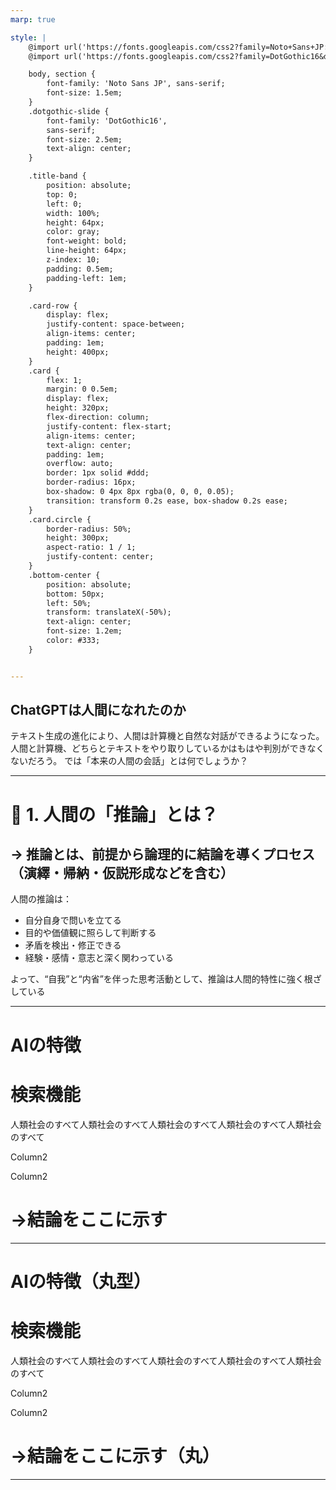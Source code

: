 ```yaml
---
marp: true

style: |
    @import url('https://fonts.googleapis.com/css2?family=Noto+Sans+JP:wght@400;700&display=swap');
    @import url('https://fonts.googleapis.com/css2?family=DotGothic16&display=swap');

    body, section {
        font-family: 'Noto Sans JP', sans-serif;
        font-size: 1.5em;
    }
    .dotgothic-slide {
        font-family: 'DotGothic16', 
        sans-serif;
        font-size: 2.5em;
        text-align: center;
    }

    .title-band {
        position: absolute;
        top: 0;
        left: 0;
        width: 100%;
        height: 64px;
        color: gray;
        font-weight: bold;
        line-height: 64px;
        z-index: 10;
        padding: 0.5em;
        padding-left: 1em;
    }

    .card-row {
        display: flex;
        justify-content: space-between;
        align-items: center;
        padding: 1em;
        height: 400px;
    }
    .card {
        flex: 1;
        margin: 0 0.5em;
        display: flex;
        height: 320px;
        flex-direction: column;
        justify-content: flex-start;
        align-items: center;
        text-align: center;
        padding: 1em;
        overflow: auto;
        border: 1px solid #ddd;
        border-radius: 16px;
        box-shadow: 0 4px 8px rgba(0, 0, 0, 0.05);
        transition: transform 0.2s ease, box-shadow 0.2s ease;
    }
    .card.circle {
        border-radius: 50%;
        height: 300px;
        aspect-ratio: 1 / 1;
        justify-content: center;
    }
    .bottom-center {
        position: absolute;
        bottom: 50px;
        left: 50%;
        transform: translateX(-50%);
        text-align: center;
        font-size: 1.2em;
        color: #333;
    }


---
```


<section class="dotgothic-slide">
<h1>ChatGPTは人間になれたのか</h1>
<p>テキスト生成の進化により、人間は計算機と自然な対話ができるようになった。  
人間と計算機、どちらとテキストをやり取りしているかはもはや判別ができなくないだろう。
では「本来の人間の会話」とは何でしょうか？</p>
</section>

---

# 🧠 1. 人間の「推論」とは？
## → 推論とは、前提から論理的に結論を導くプロセス（演繹・帰納・仮説形成などを含む）
人間の推論は：
- 自分自身で問いを立てる
- 目的や価値観に照らして判断する
- 矛盾を検出・修正できる
- 経験・感情・意志と深く関わっている

よって、“自我”と“内省”を伴った思考活動として、推論は人間的特性に強く根ざしている

---

<div class="title-band">
    <h1>AIの特徴</h1>
</div>
<div class="card-row">
    <div class="card">
        <h1>検索機能</h1>
        <p>人類社会のすべて人類社会のすべて人類社会のすべて人類社会のすべて人類社会のすべて</p>
    </div>
  <div class="card">
    <p>Column2</p>
  </div>
  <div class="card">
    <p>Column2</p>
  </div>
</div>
<div class="bottom-center">
    <h1>→結論をここに示す</h1>
</div>

---

<div class="title-band">
    <h1>AIの特徴（丸型）</h1>
</div>
<div class="card-row">
    <div class="card circle">
        <h1>検索機能</h1>
        <p>人類社会のすべて人類社会のすべて人類社会のすべて人類社会のすべて人類社会のすべて</p>
    </div>
  <div class="card circle">
    <p>Column2</p>
  </div>
  <div class="card circle">
    <p>Column2</p>
  </div>
</div>
<div class="bottom-center">
    <h1>→結論をここに示す（丸）</h1>
</div>


---

